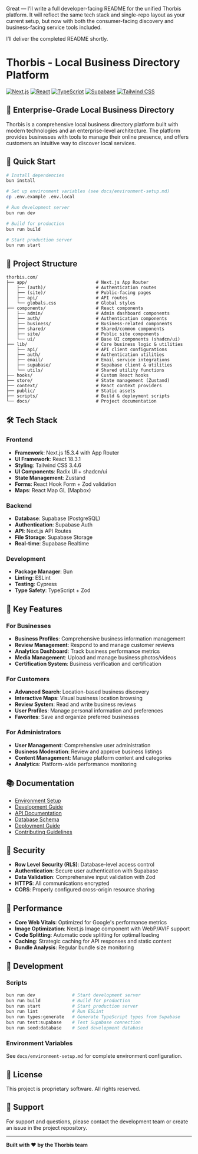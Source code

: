 Great — I’ll write a full developer-facing README for the unified Thorbis platform. It will reflect the same tech stack and single-repo layout as your current setup, but now with both the consumer-facing discovery and business-facing service tools included.

I’ll deliver the completed README shortly.


# Thorbis - Local Business Directory Platform

[![Next.js](https://img.shields.io/badge/Next.js-15.3.4-black)](https://nextjs.org/)
[![React](https://img.shields.io/badge/React-18.3.1-blue)](https://reactjs.org/)
[![TypeScript](https://img.shields.io/badge/TypeScript-5.x-blue)](https://www.typescriptlang.org/)
[![Supabase](https://img.shields.io/badge/Supabase-Latest-green)](https://supabase.com/)
[![Tailwind CSS](https://img.shields.io/badge/Tailwind-3.4.6-blue)](https://tailwindcss.com/)

## 🏢 Enterprise-Grade Local Business Directory

Thorbis is a comprehensive local business directory platform built with modern technologies and an enterprise-level architecture. The platform provides businesses with tools to manage their online presence, and offers customers an intuitive way to discover local services.

## 🚀 Quick Start

```bash
# Install dependencies
bun install

# Set up environment variables (see docs/environment-setup.md)
cp .env.example .env.local

# Run development server
bun run dev

# Build for production
bun run build

# Start production server
bun run start
```

## 📁 Project Structure

```
thorbis.com/
├── app/                          # Next.js App Router
│   ├── (auth)/                   # Authentication routes
│   ├── (site)/                   # Public-facing pages
│   ├── api/                      # API routes
│   └── globals.css               # Global styles
├── components/                   # React components
│   ├── admin/                    # Admin dashboard components
│   ├── auth/                     # Authentication components
│   ├── business/                 # Business-related components
│   ├── shared/                   # Shared/common components
│   ├── site/                     # Public site components
│   └── ui/                       # Base UI components (shadcn/ui)
├── lib/                          # Core business logic & utilities
│   ├── api/                      # API client configurations
│   ├── auth/                     # Authentication utilities
│   ├── email/                    # Email service integrations
│   ├── supabase/                 # Supabase client & utilities
│   └── utils/                    # Shared utility functions
├── hooks/                        # Custom React hooks
├── store/                        # State management (Zustand)
├── context/                      # React context providers
├── public/                       # Static assets
├── scripts/                      # Build & deployment scripts
└── docs/                         # Project documentation
```

## 🛠 Tech Stack

### Frontend

* **Framework**: Next.js 15.3.4 with App Router
* **UI Framework**: React 18.3.1
* **Styling**: Tailwind CSS 3.4.6
* **UI Components**: Radix UI + shadcn/ui
* **State Management**: Zustand
* **Forms**: React Hook Form + Zod validation
* **Maps**: React Map GL (Mapbox)

### Backend

* **Database**: Supabase (PostgreSQL)
* **Authentication**: Supabase Auth
* **API**: Next.js API Routes
* **File Storage**: Supabase Storage
* **Real-time**: Supabase Realtime

### Development

* **Package Manager**: Bun
* **Linting**: ESLint
* **Testing**: Cypress
* **Type Safety**: TypeScript + Zod

## 🔧 Key Features

### For Businesses

* **Business Profiles**: Comprehensive business information management
* **Review Management**: Respond to and manage customer reviews
* **Analytics Dashboard**: Track business performance metrics
* **Media Management**: Upload and manage business photos/videos
* **Certification System**: Business verification and certification

### For Customers

* **Advanced Search**: Location-based business discovery
* **Interactive Maps**: Visual business location browsing
* **Review System**: Read and write business reviews
* **User Profiles**: Manage personal information and preferences
* **Favorites**: Save and organize preferred businesses

### For Administrators

* **User Management**: Comprehensive user administration
* **Business Moderation**: Review and approve business listings
* **Content Management**: Manage platform content and categories
* **Analytics**: Platform-wide performance monitoring

## 📚 Documentation

* [Environment Setup](docs/environment-setup.md)
* [Development Guide](docs/development.md)
* [API Documentation](docs/api.md)
* [Database Schema](docs/database.md)
* [Deployment Guide](docs/deployment.md)
* [Contributing Guidelines](docs/contributing.md)

## 🔐 Security

* **Row Level Security (RLS)**: Database-level access control
* **Authentication**: Secure user authentication with Supabase
* **Data Validation**: Comprehensive input validation with Zod
* **HTTPS**: All communications encrypted
* **CORS**: Properly configured cross-origin resource sharing

## 🚀 Performance

* **Core Web Vitals**: Optimized for Google's performance metrics
* **Image Optimization**: Next.js Image component with WebP/AVIF support
* **Code Splitting**: Automatic code splitting for optimal loading
* **Caching**: Strategic caching for API responses and static content
* **Bundle Analysis**: Regular bundle size monitoring

## 🧪 Development

### Scripts

```bash
bun run dev              # Start development server
bun run build            # Build for production
bun run start            # Start production server
bun run lint             # Run ESLint
bun run types:generate   # Generate TypeScript types from Supabase
bun run test:supabase    # Test Supabase connection
bun run seed:database    # Seed development database
```

### Environment Variables

See `docs/environment-setup.md` for complete environment configuration.

## 📄 License

This project is proprietary software. All rights reserved.

## 🤝 Support

For support and questions, please contact the development team or create an issue in the project repository.

---

**Built with ❤️ by the Thorbis team**
